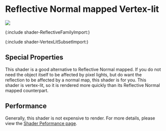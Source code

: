 Reflective Normal mapped Vertex-lit
===================================


![](http://docwiki.hq.unity3d.com/uploads/Main/Shaders./Shader-ReflBumpVertex.png)  

(:include shader-ReflectiveFamilyImport:)

(:include shader-VertexLitSubsetImport:)

Special Properties
------------------


This shader is a good alternative to Reflective Normal mapped.  If you do not need the object itself to be affected by pixel lights, but do want the reflection to be affected by a normal map, this shader is for you. This shader is vertex-lit, so it is rendered more quickly than its Reflective Normal mapped counterpart.

Performance
-----------


Generally, this shader is not expensive to render.  For more details, please view the [Shader Peformance page](shader-Performance.html).
